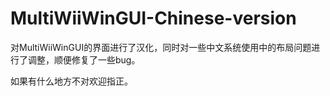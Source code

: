 # MultiWiiWinGUI-Chinese-version
对MultiWiiWinGUI的界面进行了汉化，同时对一些中文系统使用中的布局问题进行了调整，顺便修复了一些bug。

如果有什么地方不对欢迎指正。
